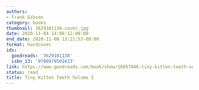 ```yaml
---
authors:
- Frank Gibson
category: books
thumbnail: 3629101138-cover.jpg
date: 2020-11-04 14:08:12-08:00
end_date: 2020-11-08 13:21:53-08:00
format: hardcover
ids:
  goodreads: '3629101138'
  isbn_13: '9780978501613'
link: https://www.goodreads.com/book/show/16057046-tiny-kitten-teeth-volume-i
status: read
title: Tiny Kitten Teeth Volume I
---
```

